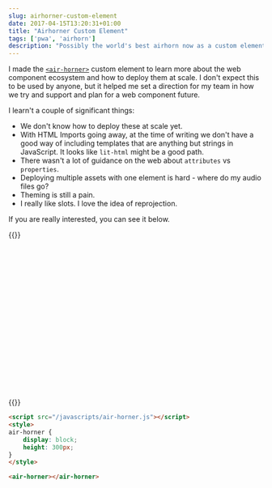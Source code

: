 ```yaml
---
slug: airhorner-custom-element
date: 2017-04-15T13:20:31+01:00
title: "Airhorner Custom Element"
tags: ['pwa', 'airhorn']
description: "Possibly the world's best airhorn now as a custom element"
---
```


I made the [`<air-horner>`](https://github.com/paulkinlan/air-horner/) custom
element to learn more about the web component ecosystem and how to deploy them
at scale. I don't expect this to be used by anyone, but it helped me set a
direction for my team in how we try and support and plan for a web component
future.

I learn't a couple of significant things:

* We don't know how to deploy these at scale yet.
* With HTML Imports going away, at the time of writing we don't have a good
  way of including templates that are anything but strings in JavaScript. It
  looks like `lit-html` might be a good path.
* There wasn't a lot of guidance on the web about `attributes` vs `properties`.
* Deploying multiple assets with one element is hard - where do my audio files go?
* Theming is still a pain.
* I really like slots. I love the idea of reprojection.

If you are really interested, you can see it below.

{{<html>}}
<script src="/javascripts/air-horner.js"></script>
<style>
  air-horner {
    display: block;
    height: 300px;
    width: 300px;
  }
</style>

<air-horner></air-horner>
{{</html>}}

```html
<script src="/javascripts/air-horner.js"></script>
<style>
air-horner {
    display: block;
    height: 300px;
}
</style>

<air-horner></air-horner>
```